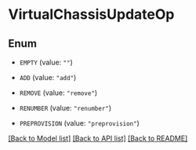 # VirtualChassisUpdateOp

## Enum


* `EMPTY` (value: `""`)

* `ADD` (value: `"add"`)

* `REMOVE` (value: `"remove"`)

* `RENUMBER` (value: `"renumber"`)

* `PREPROVISION` (value: `"preprovision"`)


[[Back to Model list]](../README.md#documentation-for-models) [[Back to API list]](../README.md#documentation-for-api-endpoints) [[Back to README]](../README.md)


